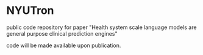 # NYUTron
public code repository for paper "Health system scale language models are general purpose clinical prediction engines"

code will be made available upon publication.
